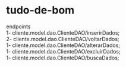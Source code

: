 # tudo-de-bom
endpoints<br>
1- cliente.model.dao.ClienteDAO/inserirDados;<br>
2- cliente.model.dao.ClienteDAO/voltarDados;<br>
1- cliente.model.dao.ClienteDAO/alterarDados;<br>
1- cliente.model.dao.ClienteDAO/excluirDados;<br>
1- cliente.model.dao.ClienteDAO/buscaDados;<br>
